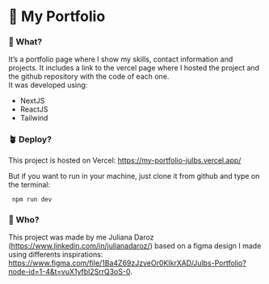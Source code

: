 # 🫘 My Portfolio

### 🌱 What?
It’s a portfolio page where I show my skills, contact information and projects. It includes a link to the vercel page where I hosted the project and the github repository with the code of each one.  
It was developed using:
- NextJS
- ReactJS
- Tailwind

### 🪴 Deploy?
This project is hosted on Vercel: https://my-portfolio-julbs.vercel.app/

But if you want to run in your machine, just clone it from github and type on the terminal:

     npm run dev
     

### 🌲 Who?
This project was made by me Juliana Daroz (https://www.linkedin.com/in/julianadaroz/) based on a figma design I made using differents inspirations: https://www.figma.com/file/1Ba4Z69zJzveOr0KIkrXAD/Julbs-Portfolio?node-id=1-4&t=vuX1yfbl2SrrQ3oS-0.
